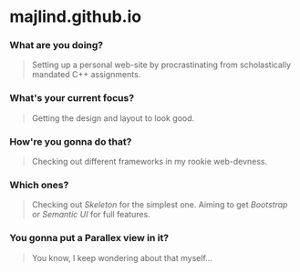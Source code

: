 # majlind.github.io


### What are you doing?
>Setting up a personal web-site by procrastinating from scholastically mandated C++ assignments.

### What's your current focus?
>Getting the design and layout to look good.

### How're you gonna do that?
>Checking out different frameworks in my rookie web-devness.

### Which ones?
>Checking out *Skeleton* for the simplest one. 
>Aiming to get *Bootstrap* or *Semantic UI* for full features.

### You gonna put a Parallex view in it?
>You know, I keep wondering about that myself...


